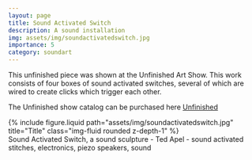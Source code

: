 ```yaml
---
layout: page
title: Sound Activated Switch
description: A sound installation 
img: assets/img/soundactivatedswitch.jpg
importance: 5
category: soundart
---
```


This unfinished piece was shown at the Unfinished Art Show. This work consists of four boxes of sound activated switches, several of which are wired to create clicks which trigger each other.

The Unfinished show catalog can be purchased here [Unfinished](http://www.blurb.com/b/4127444-unfinished)

<div class="row">
    <div class="col-sm mt-3 mt-md-0">
        {% include figure.liquid path="assets/img/soundactivatedswitch.jpg" title="Title" class="img-fluid rounded z-depth-1" %}
    </div>
</div>
<div class="caption">
    Sound Activated Switch, a sound sculpture - Ted Apel - sound activated stitches, electronics, piezo speakers, sound

</div>



